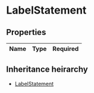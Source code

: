 

# LabelStatement

## Properties

Name | Type | Required
-------- | -------- | --------




## Inheritance heirarchy


* [LabelStatement](LabelStatement.md)

